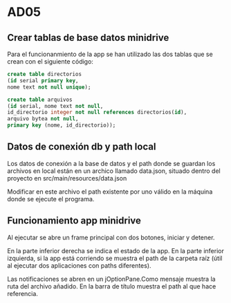 # AD05

## Crear tablas de base datos minidrive

Para el funcionanmiento de la app se han utilizado las dos tablas que se crean con el siguiente código:

```sql
create table directorios 
(id serial primary key, 
nome text not null unique);

create table arquivos 
(id serial, nome text not null, 
id_directorio integer not null references directorios(id), 
arquivo bytea not null, 
primary key (nome, id_directorio));
```

## Datos de conexión db y path local
Los datos de conexión a la base de datos y el path donde se guardan los archivos en local están en un archico llamado data.json, situado dentro del proyecto en src/main/resources/data.json

Modificar en este archivo el path existente por uno válido en la máquina donde se ejecute el programa.

## Funcionamiento app minidrive
Al ejecutar se abre un frame principal con dos botones, iniciar y detener.

En la parte inferior derecha se indica el estado de la app.
En la parte inferior izquierda, si la app está corriendo se muestra el path de la carpeta raíz (útil al ejecutar dos aplicaciones con paths diferentes).

Las notificaciones se abren en un jOptionPane.Como mensaje muestra la ruta del archivo añadido. En la barra de título muestra el path al que hace referencia.
